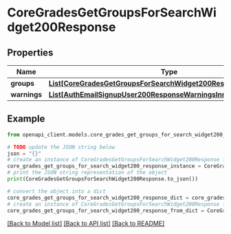 # CoreGradesGetGroupsForSearchWidget200Response


## Properties

Name | Type | Description | Notes
------------ | ------------- | ------------- | -------------
**groups** | [**List[CoreGradesGetGroupsForSearchWidget200ResponseGroupsInner]**](CoreGradesGetGroupsForSearchWidget200ResponseGroupsInner.md) |  | 
**warnings** | [**List[AuthEmailSignupUser200ResponseWarningsInner]**](AuthEmailSignupUser200ResponseWarningsInner.md) |  | [optional] 

## Example

```python
from openapi_client.models.core_grades_get_groups_for_search_widget200_response import CoreGradesGetGroupsForSearchWidget200Response

# TODO update the JSON string below
json = "{}"
# create an instance of CoreGradesGetGroupsForSearchWidget200Response from a JSON string
core_grades_get_groups_for_search_widget200_response_instance = CoreGradesGetGroupsForSearchWidget200Response.from_json(json)
# print the JSON string representation of the object
print(CoreGradesGetGroupsForSearchWidget200Response.to_json())

# convert the object into a dict
core_grades_get_groups_for_search_widget200_response_dict = core_grades_get_groups_for_search_widget200_response_instance.to_dict()
# create an instance of CoreGradesGetGroupsForSearchWidget200Response from a dict
core_grades_get_groups_for_search_widget200_response_from_dict = CoreGradesGetGroupsForSearchWidget200Response.from_dict(core_grades_get_groups_for_search_widget200_response_dict)
```
[[Back to Model list]](../README.md#documentation-for-models) [[Back to API list]](../README.md#documentation-for-api-endpoints) [[Back to README]](../README.md)


